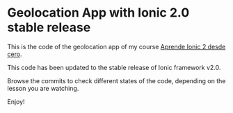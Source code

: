 # Geolocation App with Ionic 2.0 stable release

This is the code of the geolocation app of my course [Aprende Ionic 2 desde cero](https://blog.enriqueoriol.com/aprende-ionic-2-desde-cero).

This code has been updated to the stable release of Ionic framework v2.0.

Browse the commits to check different states of the code, depending on the lesson you are watching.


Enjoy!